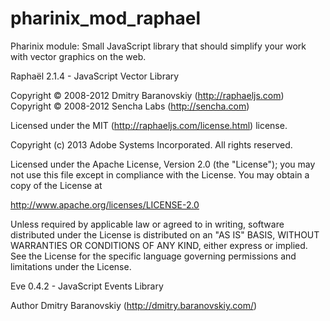 # pharinix_mod_raphael
Pharinix module: Small JavaScript library that should simplify your work with vector graphics on the web.

Raphaël 2.1.4 - JavaScript Vector Library                          

Copyright © 2008-2012 Dmitry Baranovskiy (http://raphaeljs.com)    
Copyright © 2008-2012 Sencha Labs (http://sencha.com)              

Licensed under the MIT (http://raphaeljs.com/license.html) license.

Copyright (c) 2013 Adobe Systems Incorporated. All rights reserved.

Licensed under the Apache License, Version 2.0 (the "License");
you may not use this file except in compliance with the License.
You may obtain a copy of the License at

http://www.apache.org/licenses/LICENSE-2.0

Unless required by applicable law or agreed to in writing, software
distributed under the License is distributed on an "AS IS" BASIS,
WITHOUT WARRANTIES OR CONDITIONS OF ANY KIND, either express or implied.
See the License for the specific language governing permissions and
limitations under the License.

Eve 0.4.2 - JavaScript Events Library

Author Dmitry Baranovskiy (http://dmitry.baranovskiy.com/)
